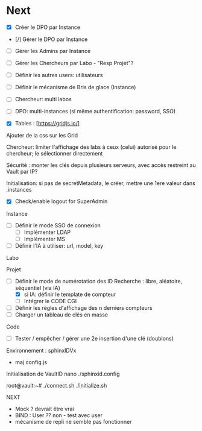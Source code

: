 # Next

- [X] Créer le DPO par Instance
- [/] Gérer le DPO par Instance
- [ ] Gérer les Admins par Instance
- [ ] Gérer les Chercheurs par Labo - "Resp Projet"?
- [ ] Définir les autres users: utilisateurs
- [ ] Définir le mécanisme de Bris de glace (Instance)
- [ ] Chercheur: multi labos
- [ ] DPO: multi-instances (si même authentification: password, SSO)

- [X] Tables : [https://gridjs.io/]

Ajouter de la css sur les Grid

Chercheur: limiter l'affichage des labs à ceux (celui) autorisé pour le chercheur; le sélectionner directement

Sécurité : monter les clés depuis plusieurs serveurs, avec accès restreint au Vault par IP?

Initialisation: si pas de secretMetadata, le créer, mettre une 1ere valeur dans .instances

- [X] Check/enable logout for SuperAdmin

Instance
- [ ] Définir le mode SSO de connexion
  - [ ] Implémenter LDAP
  - [ ] Implémenter MS

- [ ] Définir l'IA à utiliser: url, model, key

Labo

Projet
- [ ] Définir le mode de numérotation des ID Recherche : libre, aléatoire, séquentiel (via IA)
    - [x] si IA: définir le template de compteur
    - [ ] Intégrer le CODE CGI
- [ ] Définir les règles d'affichage des n derniers compteurs
- [ ] Charger un tableau de clés en masse

Code
- [ ] Tester / empêcher / gérer une 2e insertion d'une clé (doublons)

Environnement : sphinxIDVx
- maj config.js

Initialisation de VaultID
nano ./sphinxid.config

root@vault:~# 
./connect.sh
./initialize.sh

NEXT
- Mock ? devrait être vrai
- BIND : User ?? non - test avec user
- mécanisme de repli ne semble pas fonctionner